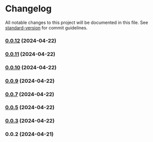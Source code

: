 # Changelog

All notable changes to this project will be documented in this file. See [standard-version](https://github.com/conventional-changelog/standard-version) for commit guidelines.

### [0.0.12](https://github.com/yesnohub/sitaad-ts/compare/v0.0.11...v0.0.12) (2024-04-22)

### [0.0.11](https://github.com/yesnohub/sitaad-ts/compare/v0.0.10...v0.0.11) (2024-04-22)

### [0.0.10](https://github.com/yesnohub/sitaad-ts/compare/v0.0.9...v0.0.10) (2024-04-22)

### [0.0.9](https://github.com/yesnohub/sitaad-ts/compare/v0.0.7...v0.0.9) (2024-04-22)

### [0.0.7](https://github.com/yesnohub/sitaad-ts/compare/v0.0.5...v0.0.7) (2024-04-22)

### [0.0.5](https://github.com/yesnohub/sitaad-ts/compare/v0.0.3...v0.0.5) (2024-04-22)

### [0.0.3](https://github.com/yesnohub/sitaad-ts/compare/v0.0.2...v0.0.3) (2024-04-22)

### 0.0.2 (2024-04-21)
